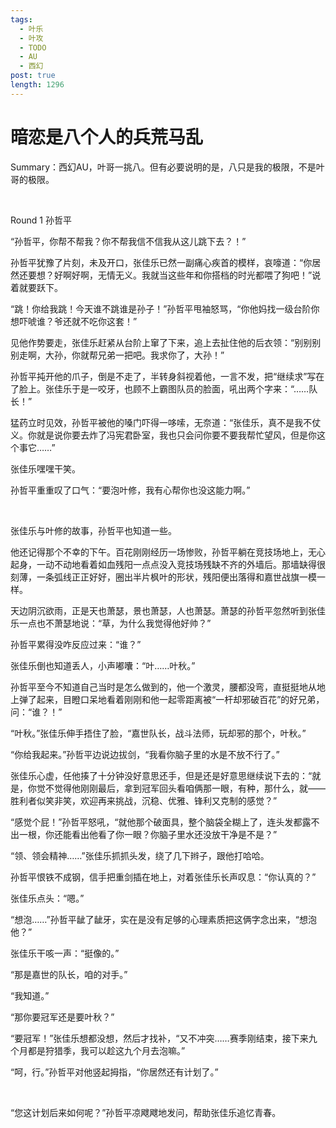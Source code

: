 ```yaml
---
tags:
  - 叶乐
  - 叶攻
  - TODO
  - AU
  - 西幻
post: true
length: 1296
---
```


# 暗恋是八个人的兵荒马乱

Summary：西幻AU，叶哥一挑八。但有必要说明的是，八只是我的极限，不是叶哥的极限。

<br>

Round 1 孙哲平

“孙哲平，你帮不帮我？你不帮我信不信我从这儿跳下去？！”

孙哲平犹豫了片刻，未及开口，张佳乐已然一副痛心疾首的模样，哀嚎道：“你居然还要想？好啊好啊，无情无义。我就当这些年和你搭档的时光都喂了狗吧！”说着就要跃下。

“跳！你给我跳！今天谁不跳谁是孙子！”孙哲平甩袖怒骂，“你他妈找一级台阶你想吓唬谁？爷还就不吃你这套！”

见他作势要走，张佳乐赶紧从台阶上窜了下来，追上去扯住他的后衣领：“别别别别走啊，大孙，你就帮兄弟一把吧。我求你了，大孙！”

孙哲平扽开他的爪子，倒是不走了，半转身斜视着他，一言不发，把“继续求”写在了脸上。张佳乐于是一咬牙，也顾不上霸图队员的脸面，吼出两个字来：“……队长！”

猛药立时见效，孙哲平被他的嗓门吓得一哆嗦，无奈道：“张佳乐，真不是我不仗义。你就是说你要去炸了冯宪君卧室，我也只会问你要不要我帮忙望风，但是你这个事它……”

张佳乐嘿嘿干笑。

孙哲平重重叹了口气：“要泡叶修，我有心帮你也没这能力啊。”

<br>

张佳乐与叶修的故事，孙哲平也知道一些。

他还记得那个不幸的下午。百花刚刚经历一场惨败，孙哲平躺在竞技场地上，无心起身，一动不动地看着如血残阳一点点没入竞技场残缺不齐的外墙后。那墙缺得很刻薄，一条弧线正正好好，圈出半片枫叶的形状，残阳便出落得和嘉世战旗一模一样。

天边阴沉欲雨，正是天也萧瑟，景也萧瑟，人也萧瑟。萧瑟的孙哲平忽然听到张佳乐一点也不萧瑟地说：“草，为什么我觉得他好帅？”

孙哲平累得没咋反应过来：“谁？”

张佳乐倒也知道丢人，小声嘟囔：“叶……叶秋。”

孙哲平至今不知道自己当时是怎么做到的，他一个激灵，腰都没弯，直挺挺地从地上弹了起来，目瞪口呆地看着刚刚和他一起零距离被“一杆却邪破百花”的好兄弟，问：“谁？！”

“叶秋。”张佳乐伸手捂住了脸，“嘉世队长，战斗法师，玩却邪的那个，叶秋。”

“你给我起来。”孙哲平边说边拔剑，“我看你脑子里的水是不放不行了。”

张佳乐心虚，任他揍了十分钟没好意思还手，但是还是好意思继续说下去的：“就是，你觉不觉得他刚刚最后，拿到冠军回头看咱俩那一眼，有种，那什么，就——胜利者似笑非笑，欢迎再来挑战，沉稳、优雅、锋利又克制的感觉？”

“感觉个屁！”孙哲平怒吼，“就他那个破面具，整个脑袋全糊上了，连头发都露不出一根，你还能看出他看了你一眼？你脑子里水还没放干净是不是？”

“领、领会精神……”张佳乐抓抓头发，绕了几下辫子，跟他打哈哈。

孙哲平恨铁不成钢，信手把重剑插在地上，对着张佳乐长声叹息：“你认真的？”

张佳乐点头：“嗯。”

“想泡……”孙哲平龇了龇牙，实在是没有足够的心理素质把这俩字念出来，“想泡他？”

张佳乐干咳一声：“挺像的。”

“那是嘉世的队长，咱的对手。”

“我知道。”

“那你要冠军还是要叶秋？”

“要冠军！”张佳乐想都没想，然后才找补，“又不冲突……赛季刚结束，接下来九个月都是狩猎季，我可以趁这九个月去泡嘛。”

“呵，行。”孙哲平对他竖起拇指，“你居然还有计划了。”

<br>

“您这计划后来如何呢？”孙哲平凉飕飕地发问，帮助张佳乐追忆青春。
